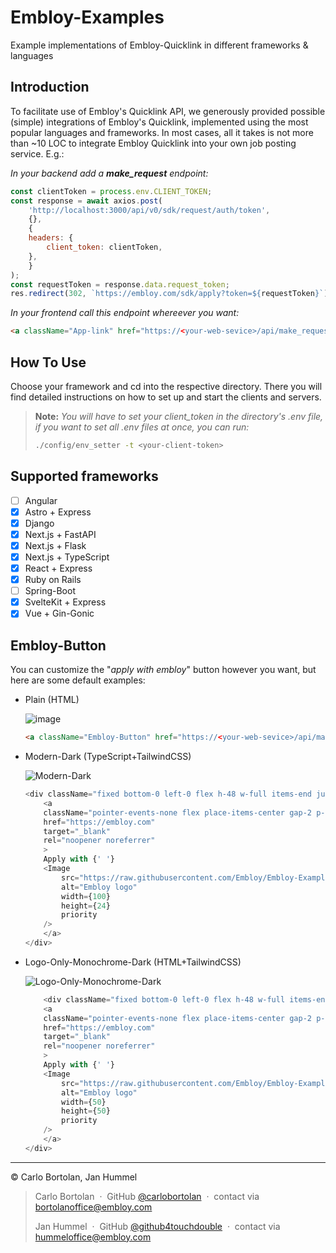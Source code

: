 # Embloy-Examples
Example implementations of Embloy-Quicklink in different frameworks &amp; languages

## Introduction

To facilitate use of Embloy's Quicklink API, we generously provided possible (simple) integrations of Embloy's Quicklink, implemented using the most popular languages and frameworks. In most cases, all it takes is not more than ~10 LOC to integrate Embloy Quicklink into your own job posting service.
E.g.:

_In your backend add a **make_request** endpoint:_

```Javascript
const clientToken = process.env.CLIENT_TOKEN;
const response = await axios.post(
    'http://localhost:3000/api/v0/sdk/request/auth/token',
    {},
    {
    headers: {
        client_token: clientToken,
    },
    }
);
const requestToken = response.data.request_token;
res.redirect(302, `https://embloy.com/sdk/apply?token=${requestToken}`);
```  

_In your frontend call this endpoint whereever you want:_

```HTML
<a className="App-link" href="https://<your-web-sevice>/api/make_request">Apply with EMBLOY</a>
```  

## How To Use

Choose your framework and cd into the respective directory. There you will find detailed instructions on how to set up and start the clients and servers.

> **Note:** _You will have to set your client_token in the directory's .env file, if you want to set all .env files at once, you can run:_
>
> ```bash
> ./config/env_setter -t <your-client-token>
> ```


## Supported frameworks

- [ ] Angular
- [X] Astro + Express
- [X] Django
- [X] Next.js + FastAPI
- [X] Next.js + Flask
- [X] Next.js + TypeScript
- [X] React + Express
- [X] Ruby on Rails
- [ ] Spring-Boot
- [X] SvelteKit + Express
- [X] Vue + Gin-Gonic

## Embloy-Button

You can customize the "_apply with embloy_" button however you want, but here are some default examples:

- Plain (HTML)
    
    ![image](https://github.com/Embloy/Embloy-Examples/assets/106114526/92f6823b-8118-4704-9824-11f2a6d256d3)

    ```HTML
    <a className="Embloy-Button" href="https://<your-web-sevice>/api/make_request">Apply with EMBLOY</a>
    ```

- Modern-Dark (TypeScript+TailwindCSS) 

    ![Modern-Dark](https://github.com/Embloy/Embloy-Examples/assets/106114526/c2ab132b-05f4-484c-8cc1-435e2b9a4090)

    ```TypeScript
    <div className="fixed bottom-0 left-0 flex h-48 w-full items-end justify-center bg-gradient-to-t from-white via-white dark:from-black dark:via-black lg:static lg:h-auto lg:w-auto lg:bg-none">
        <a
        className="pointer-events-none flex place-items-center gap-2 p-8 lg:pointer-events-auto lg:p-0"
        href="https://embloy.com"
        target="_blank"
        rel="noopener noreferrer"
        >
        Apply with {' '}
        <Image
            src="https://raw.githubusercontent.com/Embloy/Embloy-Examples/main/config/assets/embloy.svg"
            alt="Embloy logo"
            width={100}
            height={24}
            priority
        />
        </a>
    </div>
    ```

- Logo-Only-Monochrome-Dark (HTML+TailwindCSS)
    
    ![Logo-Only-Monochrome-Dark](https://github.com/Embloy/Embloy-Examples/assets/106114526/243285cb-a6f5-4ff5-8662-9a5ba6b51561)

    ```TypeScript
        <div className="fixed bottom-0 left-0 flex h-48 w-full items-end justify-center bg-gradient-to-t from-white via-white dark:from-black dark:via-black lg:static lg:h-auto lg:w-auto lg:bg-none">
        <a
        className="pointer-events-none flex place-items-center gap-2 p-8 lg:pointer-events-auto lg:p-0"
        href="https://embloy.com"
        target="_blank"
        rel="noopener noreferrer"
        >
        Apply with {' '}
        <Image
            src="https://raw.githubusercontent.com/Embloy/Embloy-Examples/main/config/assets/logo_black_white.svg"
            alt="Embloy logo"
            width={50}
            height={50}
            priority
        />
        </a>
    </div>
    ```

---

© Carlo Bortolan, Jan Hummel

> Carlo Bortolan &nbsp;&middot;&nbsp;
> GitHub [@carlobortolan](https://github.com/carlobortolan) &nbsp;&middot;&nbsp;
> contact via [bortolanoffice@embloy.com](mailto:bortolanoffice@embloy.com)
>
> Jan Hummel &nbsp;&middot;&nbsp;
> GitHub [@github4touchdouble](https://github.com/github4touchdouble) &nbsp;&middot;&nbsp;
> contact via [hummeloffice@embloy.com](mailto:hummeloffice@embloy.com)
